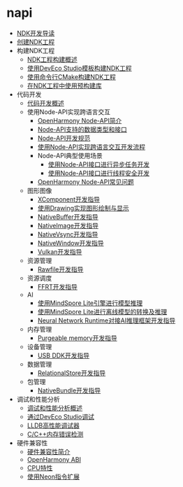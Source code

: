 # napi

- [NDK开发导读](ndk-development-overview.md)
- [创建NDK工程](create-with-ndk.md)
- 构建NDK工程
    - [NDK工程构建概述](build-with-ndk-overview.md)
    - [使用DevEco Studio模板构建NDK工程](build-with-ndk-ide.md)
    - [使用命令行CMake构建NDK工程](build-with-ndk-cmake.md)
    - [在NDK工程中使用预构建库](build-with-ndk-prebuilts.md)
- 代码开发
    - [代码开发概述](develop-code-overview.md)
    - 使用Node-API实现跨语言交互
        - [OpenHarmony Node-API简介](napi-introduction.md)
        - [Node-API支持的数据类型和接口](napi-data-types-interfaces.md)
        - [Node-API开发规范](napi-guidelines.md)
        - [使用Node-API实现跨语言交互开发流程](use-napi-process.md)
        - Node-API典型使用场景
            - [使用Node-API接口进行异步任务开发](use-napi-asynchronous-task.md)
            - [使用Node-API接口进行线程安全开发](use-napi-thread-safety.md)
        - [OpenHarmony Node-API常见问题](use-napi-faqs.md)
    - 图形图像
        - [XComponent开发指导](xcomponent-guidelines.md)
        - [使用Drawing实现图形绘制与显示](drawing-guidelines.md)
        - [NativeBuffer开发指导](native-buffer-guidelines.md)
        - [NativeImage开发指导](native-image-guidelines.md)
        - [NativeVsync开发指导](native-vsync-guidelines.md)
        - [NativeWindow开发指导](native-window-guidelines.md)
        - [Vulkan开发指导](vulkan-guidelines.md)
    - 资源管理
        - [Rawfile开发指导](rawfile-guidelines.md)
    - 资源调度
        - [FFRT开发指导](ffrt-guidelines.md)
    - AI
        - [使用MindSpore Lite引擎进行模型推理](mindspore-lite-guidelines.md)
        - [使用MindSpore Lite进行离线模型的转换及推理](mindspore-lite-offline-model-guidelines.md)
        - [Neural Network Runtime对接AI推理框架开发指导](neural-network-runtime-guidelines.md)
    - 内存管理
        - [Purgeable memory开发指导](purgeable-memory-guidelines.md)
    - 设备管理
        - [USB DDK开发指导](usb-ddk-guidelines.md)
    - 数据管理
        - [RelationalStore开发指导](native-relational-store-guidelines.md)
    - 包管理
        - [NativeBundle开发指导](native-bundle-guidelines.md)
- 调试和性能分析
    - [调试和性能分析概述](debug-performance-profiling-overview.md)
    - [通过DevEco Studio调试](debug-ide.md)
    - [LLDB高性能调试器](debug-lldb.md)
    - [C/C++内存错误检测](debug-asan.md)
- 硬件兼容性
    - [硬件兼容性简介](hw-guide.md)
    - [OpenHarmony ABI](ohos-abi.md)
    - [CPU特性](cpu-features.md)
    - [使用Neon指令扩展](neon-guide.md)

